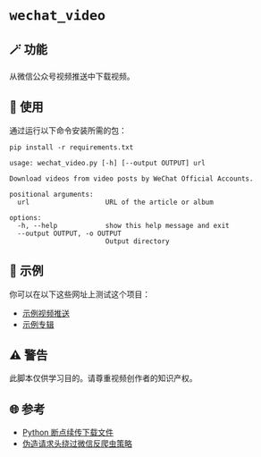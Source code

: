 # `wechat_video`

## 🪄 功能
从微信公众号视频推送中下载视频。

## 📖 使用
通过运行以下命令安装所需的包：
```shell
pip install -r requirements.txt
```

```text
usage: wechat_video.py [-h] [--output OUTPUT] url

Download videos from video posts by WeChat Official Accounts.

positional arguments:
  url                   URL of the article or album

options:
  -h, --help            show this help message and exit
  --output OUTPUT, -o OUTPUT
                        Output directory
```

## 🍻 示例
你可以在以下这些网址上测试这个项目：
- [示例视频推送](https://mp.weixin.qq.com/s?__biz=Mzg5ODU0MjM2NA%3D%3D&mid=2247483677&idx=1&sn=e299cc8de66a97041cb0832c282f94d4#rd)
- [示例专辑](https://mp.weixin.qq.com/mp/appmsgalbum?action=getalbum&album_id=1640869658155073541#wechat_redirect)

## ⚠️ 警告
此脚本仅供学习目的。请尊重视频创作者的知识产权。

## 🌐 参考
- [Python 断点续传下载文件](https://www.cnblogs.com/yanghao2008/p/16368311.html)
- [伪造请求头绕过微信反爬虫策略](https://github.com/systemmin/wxdown/blob/b3173e19665717b835d96caa92d9aea3af6413db/internal/service/html_parallel.go#L84)
